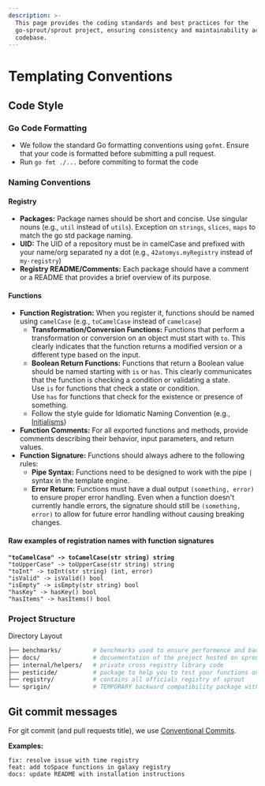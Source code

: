 ```yaml
---
description: >-
  This page provides the coding standards and best practices for the
  go-sprout/sprout project, ensuring consistency and maintainability across the
  codebase.
---
```


# Templating Conventions

## Code Style

### Go Code Formatting

* We follow the standard Go formatting conventions using `gofmt`. Ensure that your code is formatted before submitting a pull request.
* Run `go fmt ./...` before commiting to format the code

### Naming Conventions

#### Registry

* **Packages:** Package names should be short and concise. Use singular nouns (e.g., `util` instead of `utils`). Exception on `strings`, `slices`, `maps` to match the go std package naming.
* **UID:** The UID of a repository must be in camelCase and prefixed with your name/org separated ny a dot (e.g., `42atomys.myRegistry` instead of `my-registry`)
* **Registry README/Comments:** Each package should have a comment or a README that provides a brief overview of its purpose.

#### Functions

* **Function Registration:** When you register it, functions should be named using `camelCase` (e.g., `toCamelCase` instead of `camelcase`)
  * **Transformation/Conversion Functions:** Functions that perform a transformation or conversion on an object must start with `to`. This clearly indicates that the function returns a modified version or a different type based on the input.
  * **Boolean Return Functions:** Functions that return a Boolean value should be named starting with `is` or `has`. This clearly communicates that the function is checking a condition or validating a state.\
    Use `is` for functions that check a state or condition.\
    Use `has` for functions that check for the existence or presence of something.
  * Follow the style guide for Idiomatic Naming Convention (e.g., [Initialisms](https://google.github.io/styleguide/go/decisions#initialisms))
* **Function Comments:** For all exported functions and methods, provide comments describing their behavior, input parameters, and return values.
* **Function Signature:** Functions should always adhere to the following rules:
  * **Pipe Syntax:** Functions need to be designed to work with the pipe `|` syntax in the template engine.
  * **Error Return:** Functions must have a dual output `(something, error)` to ensure proper error handling. Even when a function doesn't currently handle errors, the signature should still be `(something, error)` to allow for future error handling without causing breaking changes.

#### Raw examples of registration names with function signatures

<pre class="language-go"><code class="lang-go"><strong>"toCamelCase" -> toCamelCase(str string) string
</strong>"toUpperCase" -> toUpperCase(str string) string
"toInt" -> toInt(str string) (int, error)
"isValid" -> isValid() bool
"isEmpty" -> isEmpty(str string) bool
"hasKey" -> hasKey() bool
"hasItems" -> hasItems() bool
</code></pre>

### Project Structure

Directory Layout

```bash
├── benchmarks/         # benchmarks used to ensure performence and backward
├── docs/               # docuementation of the project hosted on sprout.atom.codes
├── internal/helpers/   # private cross registry library code
├── pesticide/          # package to help you to test your functions on a template engine
├── registry/           # contains all officials registry of sprout
└── sprigin/            # TEMPORARY backward compatibility package with sprig
```

## Git commit messages

For git commit (and pull requests title), we use [Conventional Commits](https://www.conventionalcommits.org/en/v1.0.0/).&#x20;

**Examples:**

```
fix: resolve issue with time registry
feat: add toSpace functions in galaxy registry
docs: update README with installation instructions
```
